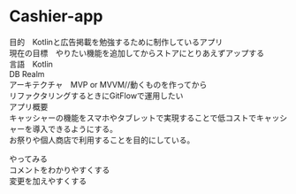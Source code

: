 # Cashier-app
目的　Kotlinと広告掲載を勉強するために制作しているアプリ  
現在の目標　やりたい機能を追加してからストアにとりあえずアップする  
言語　Kotlin    
DB Realm    
アーキテクチャ　MVP or MVVM//動くものを作ってから  
リファクタリングするときにGitFlowで運用したい  
アプリ概要  
キャッシャーの機能をスマホやタブレットで実現することで低コストでキャッシャーを導入できるようにする。  
お祭りや個人商店で利用することを目的にしている。  
  
やってみる  
コメントをわかりやすくする  
変更を加えやすくする  
